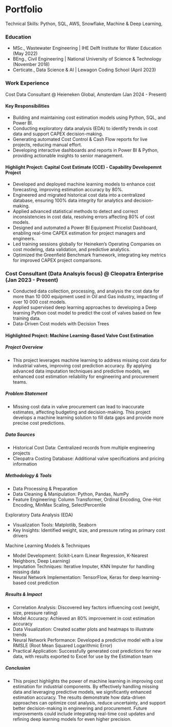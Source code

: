# Portfolio

Technical Skills: Python, SQL, AWS, Snowflake, Machine & Deep Learning, 

### Education
- MSc., Wastewater Engineering | IHE Delft Institute for Water Education (May 2022)
- BEng., Civil Engineering | National University of Science & Technology (November 2018)
- Certicate., Data Science & AI | Lewagon Coding School (April 2023)

### Work Experience
Cost Data Consultant @ Heieneken Global, Amsterdam (Jan 2024 - Present)

#### Key Responsibilities
- Building and maintaining cost estimation models using Python, SQL, and Power BI.
- Conducting exploratory data analysis (EDA) to identify trends in cost data and support CAPEX decision-making.
- Generating automated Cost Control & Cash Flow reports for live projects, reducing manual effort.
- Developing interactive dashboards and reports in Power BI & Python, providing actionable insights to senior management.
  
#### Highlight Project: Capital Cost Estimate (CCE) - Capability Developemnt Project
- Developed and deployed machine learning models to enhance cost forecasting, improving estimation accuracy by 80%.
- Engineered and migrated historical cost data into a centralized database, ensuring 100% data integrity for analytics and decision-making.
- Applied advanced statistical methods to detect and correct inconsistencies in cost data, resolving errors affecting 80% of cost models.
- Designed and automated a Power BI Equipment Pricelist Dashboard, enabling real-time CAPEX estimation for project managers and engineers.
- Led training sessions globally for Heineken’s Operating Companies on cost modeling, data validation, and predictive analytics.
- Optimized the Greenfield Benchmark framework, integrating key metrics for improved CAPEX project comparisons.

### Cost Consultant (Data Analsyis focus) @ Cleopatra Enterprise (Jan 2023 - Present)
- Conducted data collection, processing, and analysis the cost data for more than 10 000 equipment used in Oil and Gas industry, impacting of over 10 000 cost models.
- Applied supervised deep learning approaches to developing a Deep learning Python cost model to predict the cost of valves based on few training data.
- Data-Driven Cost models with Decision Trees

#### Highlighted Project: Machine Learning-Based Valve Cost Estimation

##### Project Overview
- This project leverages machine learning to address missing cost data for industrial valves, improving cost prediction accuracy. By applying advanced data imputation techniques and predictive models, we enhanced cost estimation reliability for engineering and procurement teams.

##### Problem Statement
- Missing cost data in valve procurement can lead to inaccurate estimates, affecting budgeting and decision-making. This project develops a machine learning solution to fill data gaps and provide more precise cost predictions.

##### Data Sources
- Historical Cost Data: Centralized records from multiple engineering projects
- Cleopatra Costing Database: Additional valve specifications and pricing information

##### Methodology & Tools
- Data Processing & Preparation
- Data Cleaning & Manipulation: Python, Pandas, NumPy
- Feature Engineering: Column Transformer, Ordinal Encoding, One-Hot Encoding, MinMax Scaling, SelectPercentile

Exploratory Data Analysis (EDA)
- Visualization Tools: Matplotlib, Seaborn
- Key Insights: Identified weight, size, and pressure rating as primary cost drivers

Machine Learning Models & Techniques
- Model Development: Scikit-Learn (Linear Regression, K-Nearest Neighbors, Deep Learning)
- Imputation Techniques: Iterative Imputer, KNN Imputer for handling missing data
- Neural Network Implementation: TensorFlow, Keras for deep learning-based cost prediction

##### Results & Impact
- Correlation Analysis: Discovered key factors influencing cost (weight, size, pressure rating)
- Model Accuracy: Achieved an 80% improvement in cost estimation accuracy
- Data Visualization: Created scatter plots and heatmaps to illustrate trends
- Neural Network Performance: Developed a predictive model with a low RMSLE (Root Mean Squared Logarithmic Error)
- Practical Application: Successfully generated cost predictions for new data, with results exported to Excel for use by the Estimation team

##### Conclusion
- This project highlights the power of machine learning in improving cost estimation for industrial components. By effectively handling missing data and leveraging predictive models, we significantly enhanced estimation accuracy. The results demonstrate how data-driven approaches can optimize cost analysis, reduce uncertainty, and support better decision-making in engineering and procurement. Future improvements could include integrating real-time cost updates and refining deep learning models for even higher precision.


